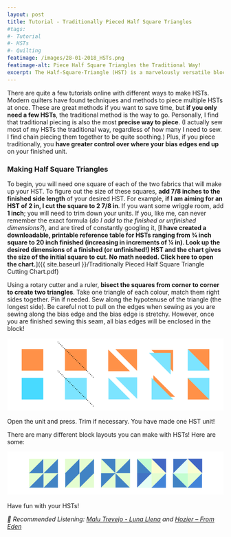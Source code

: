 ```yaml
---
layout: post
title: Tutorial - Traditionally Pieced Half Square Triangles
#tags:
#- Tutorial
#- HSTs
#- Quilting
featimage: /images/28-01-2018_HSTs.png  
featimage-alt: Piece Half Square Triangles the Traditional Way!
excerpt: The Half-Square-Triangle (HST) is a marvelously versatile block. It’s a key element in many traditional pattern designs.  In this post, I offer up a tutorial on traditional piecing HSTs. <b>Included is a printable reference table for HSTs ranging from ¾ inch square to 20 inch square so that you’ll never have to do the quilt math again</b>.
---
```


There are quite a few tutorials online with different ways to make HSTs. Modern quilters have found techniques and methods to piece multiple HSTs at once. These are great methods if you want to save time, but **if you only need a few HSTs**, the traditional method is the way to go. Personally, I find that traditional piecing is also the most **precise way to piece**. (I actually sew most of my HSTs the traditional way, regardless of how many I need to sew. I find chain piecing them together to be quite soothing.) Plus, if you piece traditionally, you **have greater control over where your bias edges end up** on your finished unit.

<h3>Making Half Square Triangles</h3>

To begin, you will need one square of each of the two fabrics that will make up your HST. To figure out the size of these squares, **add 7/8 inches to the finished side length** of your desired HST. For example, **if I am aiming for an HST of 2 in, I cut the square to 2 7/8 in**. If you want some wriggle room, add **1 inch**; you will need to trim down your units. If you, like me, can never remember the exact formula (*do I add to the finished or unfinished dimensions?*), and are tired of constantly googling it, [**I have created a downloadable, printable reference table for HSTs ranging from ¾ inch square to 20 inch finished (increasing in increments of ¼ in). Look up the desired dimensions of a finished (or unfinished!) HST and the chart gives the size of the initial square to cut. No math needed. Click here to open the chart.**]({{ site.baseurl }}/Traditionally Pieced Half Square Triangle Cutting Chart.pdf)

Using a rotary cutter and a ruler, **bisect the squares from corner to corner to create two triangles**.  Take one triangle of each colour, match them right sides together. Pin if needed. Sew along the hypotenuse of the triangle (the longest side). Be careful not to pull on the edges when sewing as you are sewing along the bias edge and the bias edge is stretchy. However, once you are finished sewing this seam, all bias edges will be enclosed in the block!

 ![Cutting instructions for half square triangles](/images/08-01-2018-HST-tutorial.png/)

Open the unit and press. Trim if necessary. You have made one HST unit!

There are many different block layouts you can make with HSTs! Here are some:

![Sample Layouts for half square triangles](/images/08-01-2018-HST-layouts.png/)

Have fun with your HSTs!

<i>🎵 Recommended Listening: [Malu Trevejo - Luna Llena](https://www.youtube.com/watch?v=E-zcNpZJX78) and [Hozier – From Eden](https://www.youtube.com/watch?v=cI0wUoCLnLk)</i>
